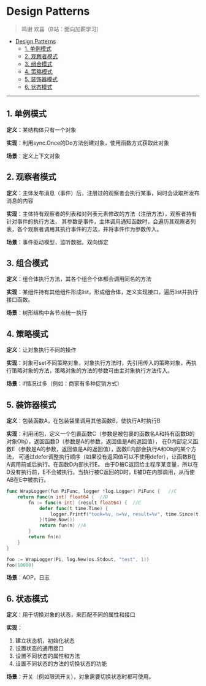 # Design Patterns

> 鸣谢 欢喜（B站：面向加薪学习）

<!-- TOC -->
* [Design Patterns](#design-patterns)
  * [1. 单例模式](#1-)
  * [2. 观察者模式](#2-)
  * [3. 组合模式](#3-)
  * [4. 策略模式](#4-)
  * [5. 装饰器模式](#5-)
  * [6. 状态模式](#6-)
<!-- TOC -->

---

## 1. 单例模式

**定义**：某结构体只有一个对象

**实现**：利用sync.Once的Do方法创建对象，使用函数方式获取此对象

**场景**：定义上下文对象

## 2. 观察者模式

**定义**：主体发布消息（事件）后，注册过的观察者会执行某事，同时会读取所发布消息的内容

**实现**：主体持有观察者的列表和对列表元素修改的方法（注册方法），观察者持有针对事件的执行方法，
其参数是事件，主体调用通知函数时，会遍历其观察者列表，各个观察者调用其执行事件的方法，并将事件作为参数传入。

**场景**：事件驱动模型，监听数据，双向绑定

## 3. 组合模式

**定义**：组合体执行方法，其各个组合个体都会调用同名的方法

**实现**：某组件持有其他组件形成list，形成组合体，定义实现接口，遍历list并执行接口函数。

**场景**：树形结构中各节点统一执行

## 4. 策略模式

**定义**：让对象执行不同的操作

**实现**：对象可set不同策略对象，对象执行方法时，先引用传入的策略对象，再执行策略对象的方法，策略对象的方法的参数可由主对象执行方法传入。

**场景**：if情况过多（例如：商家有多种促销方式）

## 5. 装饰器模式

**定义**：包装函数A，在包装袋里调用其他函数B，使执行A时执行B

**实现**：利用闭包，定义一个包裹函数C（参数是被包裹的函数名A和持有函数B的对象Obj），返回函数D（参数是A的参数，返回值是A的返回值），
在D内部定义函数E（参数是A的参数，返回值是A的返回值），函数E内部会执行A和Obj的某个方法，
可通过defer调整执行顺序（如果没有返回值可以不使用defer），让函数B在A调用前或后执行。在函数D内部执行E。
由于D被C返回给主程序某变量，所以在D没有执行前，E不会被执行。当执行被C返回的D时，E被D在内部调用，从而使AB在E中被执行。

```go
func WrapLogger(fun PiFunc, logger *log.Logger) PiFunc {   //C
	return func(n int) float64 {  //D
		fn := func(n int) (result float64) {  //E
			defer func(t time.Time) {
				logger.Printf("took=%v, n=%v, result=%v", time.Since(t), n, result) //Obj的B
			}(time.Now())
			return fun(n) //A
		}
		return fn(n)
	}
}
```
```go
foo := WrapLogger(Pi, log.New(os.Stdout, "test", 1))
foo(10000)
```

**场景**：AOP，日志

## 6. 状态模式

**定义**：用于切换对象的状态，来匹配不同的属性和接口

**实现**：
1. 建立状态机，初始化状态 
2. 设置状态的通用接口
3. 设置不同状态的属性和方法
4. 设置不同状态的方法的切换状态的功能

**场景**：开关（例如限流开关），对象需要切换状态时都可使用。